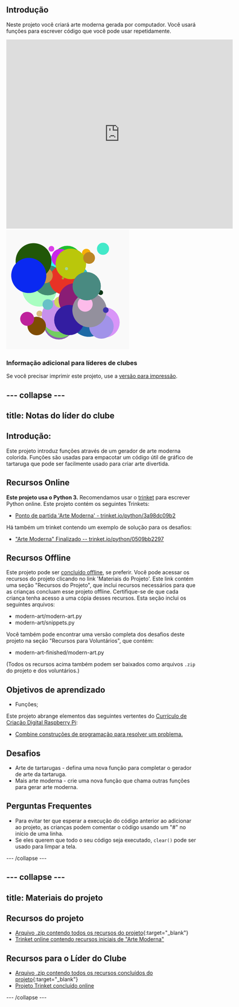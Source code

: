 ## Introdução

Neste projeto você criará arte moderna gerada por computador. Você usará funções para escrever código que você pode usar repetidamente.

<div class="trinket">
  <iframe src="https://trinket.io/embed/python/47bbc2fc2b?outputOnly=true&start=result" width="600" height="500" frameborder="0" marginwidth="0" marginheight="0" allowfullscreen>
  </iframe>
  <img src="images/modern-finished.png">
</div>

### Informação adicional para líderes de clubes

Se você precisar imprimir este projeto, use a [versão para impressão](https://projects.raspberrypi.org/pt-BR/projects/modern-art/print).

--- collapse ---
---
title: Notas do líder do clube
---

## Introdução:

Este projeto introduz funções através de um gerador de arte moderna colorida. Funções são usadas para empacotar um código útil de gráfico de tartaruga que pode ser facilmente usado para criar arte divertida.

## Recursos Online

**Este projeto usa o Python 3.** Recomendamos usar o [trinket](https://trinket.io/) para escrever Python online. Este projeto contém os seguintes Trinkets:

* [Ponto de partida 'Arte Moderna' - trinket.io/python/3a98dc09b2](https://trinket.io/python/3a98dc09b2)

Há também um trinket contendo um exemplo de solução para os desafios:

* ["Arte Moderna" Finalizado -- trinket.io/python/0509bb2297](https://trinket.io/python/0509bb2297)

## Recursos Offline

Este projeto pode ser [concluído offline](https://www.codeclubprojects.org/en-GB/resources/python-working-offline/), se preferir. Você pode acessar os recursos do projeto clicando no link 'Materiais do Projeto'. Este link contém uma seção "Recursos do Projeto", que inclui recursos necessários para que as crianças concluam esse projeto offline. Certifique-se de que cada criança tenha acesso a uma cópia desses recursos. Esta seção inclui os seguintes arquivos:

* modern-art/modern-art.py
* modern-art/snippets.py

Você também pode encontrar uma versão completa dos desafios deste projeto na seção "Recursos para Voluntários", que contém:

* modern-art-finished/modern-art.py

(Todos os recursos acima também podem ser baixados como arquivos `.zip` do projeto e dos voluntários.)

## Objetivos de aprendizado

* Funções;

Este projeto abrange elementos das seguintes vertentes do [Currículo de Criação Digital Raspberry Pi](https://rpf.io/curriculum):

* [Combine construções de programação para resolver um problema.](https://www.raspberrypi.org/curriculum/programming/builder)

## Desafios

* Arte de tartarugas - defina uma nova função para completar o gerador de arte da tartaruga.
* Mais arte moderna - crie uma nova função que chama outras funções para gerar arte moderna.

## Perguntas Frequentes

* Para evitar ter que esperar a execução do código anterior ao adicionar ao projeto, as crianças podem comentar o código usando um "#" no início de uma linha.
* Se eles querem que todo o seu código seja executado, `clear()` pode ser usado para limpar a tela. 

--- /collapse ---

--- collapse ---
---
title: Materiais do projeto
---

## Recursos do projeto

* [Arquivo .zip contendo todos os recursos do projeto](https://rpf.io/p/pt-BR/modern-art-go){:target="_blank"}
* [Trinket online contendo recursos iniciais de "Arte Moderna"](https://trinket.io/python/3a98dc09b2)

## Recursos para o Líder do Clube

* [Arquivo .zip contendo todos os recursos concluídos do projeto](https://rpf.io/p/pt-BR/modern-art-get){:target="_blank"}
* [Projeto Trinket concluído online](https://trinket.io/python/0509bb2297)

--- /collapse ---
